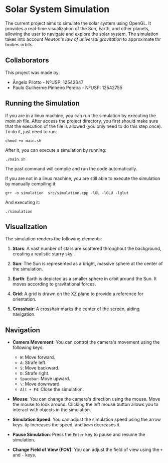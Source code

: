 # Solar System Simulation

The current project aims to simulate the solar system using OpenGL. It provides a real-time visualization of the Sun, Earth, and other planets, allowing the user to navigate and explore the solar system. The simulation takes into account *Newton's law of universal gravitation* to approximate thr bodies orbits.

## Collaborators
This project was made by:
* Ângelo Pilotto - NºUSP: 12542647
* Paulo Guilherme Pinheiro Pereira - NºUSP: 12542755

## Running the Simulation
If you are in a linux machine, you can run the simulation by executing the *main.sh* file. After access the project directory, you first should make sure that the execution of the file is allowed (you only need to do this step once). To do it, just need to run:

```
chmod +x main.sh
```

After it, you can execute a simulation by running:
```
./main.sh
```

The past command will compile and run the code automatically.

If you are not in a linux machine, you are still able to execute the simulation by manually compiling it:
```
g++ -o simulation  src/simulation.cpp -lGL -lGLU -lglut
```

And executing it:
```
./simulation
```
## Visualization

The simulation renders the following elements:

1. **Stars**: A vast number of stars are scattered throughout the background, creating a realistic starry sky.

2. **Sun**: The Sun is represented as a bright, massive sphere at the center of the simulation.

3. **Earth**: Earth is depicted as a smaller sphere in orbit around the Sun. It moves according to gravitational forces.

4. **Grid**: A grid is drawn on the XZ plane to provide a reference for orientation.

5. **Crosshair**: A crosshair marks the center of the screen, aiding navigation.

## Navigation

- **Camera Movement**: You can control the camera's movement using the following keys:
  - `W`: Move forward.
  - `A`: Strafe left.
  - `S`: Move backward.
  - `D`: Strafe right.
  - `Spacebar`: Move upward.
  - `\`: Move downward.
  - `Alt + F4`: Close the simulation.

- **Mouse**: You can change the camera's direction using the mouse. Move the mouse to look around. Clicking the left mouse button allows you to interact with objects in the simulation.

- **Simulation Speed**: You can adjust the simulation speed using the arrow keys. `Up` increases the speed, and `Down` decreases it.

- **Pause Simulation**: Press the `Enter` key to pause and resume the simulation.

- **Change Field of View (FOV)**: You can adjust the field of view using the `+` and `-` keys.
